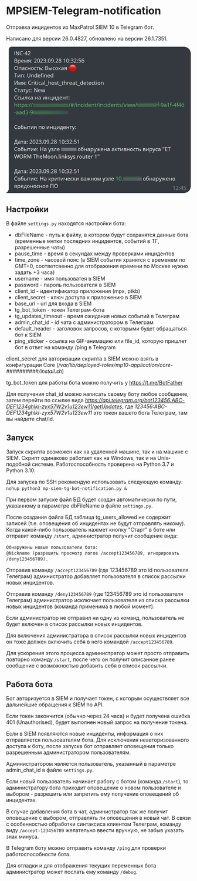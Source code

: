 # MPSIEM-Telegram-notification

Отправка инцидентов из MaxPatrol SIEM 10 в Telegram бот.

Написано для версии 26.0.4827, обновлено на версии 26.1.7351.

![Скриншот из Telegram с примером работы бота](preview.png)

## Настройки

В файле ```settings.py``` находятся настройки бота:

- dbFileName - путь к файлу, в котором будут сохранятся данные бота (временные метки последних инцидентов, событий в ТГ, разрешенные чаты)
- pause_time - время в секундах между проверками инцидентов
- time_zone - часовой пояс (в SIEM события хранятся с временем по GMT+0, соответсвенно для отображения времени по Москве нужно задать +3 часа)
- username - имя пользоватея в SIEM
- password - пароль пользователя в SIEM
- client_id - идентификатор приложения (mpx, ptkb)
- client_secret - ключ доступа к приложению в SIEM
- base_url - url для входа в SIEM
- tg_bot_token - токен Телеграм-бота
- tg_updates_timeout - время ожидания новых событий в Телеграм
- admin_chat_id - id чата с администратором в Телеграм
- default_header - заголовок запросов, с которыми будет обращаться бот к SIEM
- ping_sticker - ссылка на GIF-анимацию или file_id, которую пришлет бот в ответ на команду /ping в Telegram


client_secret для авторизации скрипта в SIEM можно взять в конфигурации Core (*/var/lib/deployed-roles/mp10-application/core-##########/install.sh*)

tg_bot_token для работы бота можно получить у https://t.me/BotFather

Для получения chat_id можно написать своему боту любое сообщение, затем перейти по ссылке вида *https://api.telegram.org/bot123456:ABC-DEF1234ghIkl-zyx57W2v1u123ew11/getUpdates*, где *123456:ABC-DEF1234ghIkl-zyx57W2v1u123ew11* это токен вашего бота Телеграм, там вы найдете chat/id.

## Запуск

Запуск скрипта возможен как на удаленной машине, так и на машине с SIEM. Скрипт одинаково работает как на Windows, так и на Unix-подобной системе. Работоспособность проверена на Python 3.7 и Python 3.10.

Для запуска по SSH рекомендую использовать следующую команду: 
```nohup python3 mp-siem-tg-bot-notification.py &```

При первом запуске файл БД будет создан автоматически по пути, указанному в параметре dbFileName в файле ```settings.py```.

После создания файла БД таблица tg_users_allowed не содержит записей (т.е. оповещения об инцидентах не будут отправлять никому). Когда какой-либо пользователь нажмет кнопку "Старт" в боте или отправит команду ```/start```, администратор получит сообщение вида:
```
Обнаружены новые пользователи бота: 
@Nickname (разрешить просмотр логов /accept123456789, игнорировать /deny123456789).
```
Отправив команду ```/accept123456789``` (где 123456789 это id пользователя Телеграм) администратор добавляет пользователя в список рассылки новых инцидентов.

Отправив команду ```/deny123456789``` (где 123456789 это id пользователя Телеграм) администратор исключает пользователя из списка рассылки новых инцидентов (команда применима в любой момент).

Если администратор не отправил ни одну из команд, пользователь не будет включен в список рассылки новых инцидентов.

Для включения администратора в список рассылки новых инцидентов он тоже должен включить себя в него командой ```/accept123456789```.

Для ускорения этого процесса администратор может просто отправить повторно команду ```/start```, после чего он получит описанное ранее сообщение с возможностью добавить себя в список рассылки.

## Работа бота

Бот авторизуется в SIEM и получает токен, с которым осуществляет все дальнейшие обращения к SIEM по API.

Если токен закончится (обычно через 24 часа) и будет получена ошибка 401 (Unauthorised), будет выполнен новый запрос на получение токена.

Если в SIEM появляются новые инциденты, информация о них отправляется пользователям бота. Для исключения неавторизованного доступа к боту, после запуска бот отправляет оповещения только разрешенным администратором пользователям.

Администратором является пользователь, указанный в параметре admin_chat_id в файле ```settings.py```.

Если новый пользователь начинает работу с ботом (команда ```/start```), то администратору бота приходит оповещение о новом пользователе и выбором - разрешить или запретить ему получение оповещений об инцидентах.

В случае добавления бота в чат, администратор так же получит оповещение с выбором, отправлять ли оповещения в новый чат. В связи с особенностью обработки синтаксиса клиентом Телеграм, команду виду ```/accept-123456789``` желательно ввести вручную, не забыв указать знак минуса.

В Telegram боту можно отправить команду ```/ping``` для проверки работоспособности бота.

Для отладки и для отображения текущих переменных бота администратор может послать ему команду ```/debug```.
